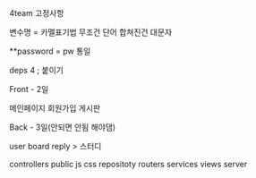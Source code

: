 4team 고정사항

변수명 = 카멜표기법 무조건 단어 합쳐진건 대문자

\*\*password = pw 통일

deps 4 ; 붙이기

Front - 2일

메인페이지 회원가입 게시판

Back - 3일(안되면 안됨 해야댐)

user board reply > 스터디

controllers
public js css
repositoty
routers
services
views
server
